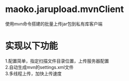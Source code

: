 # maoko.jarupload.mvnClient
使用mvn命令搭建的批量上传jar包到私有库客户端  
# 实现以下功能
1.配置简单，指定扫描文件目录位置，上传服务器配置  
2.自动生成mvn的settings.xml文件  
3.多线程上传，加快上传速度  
